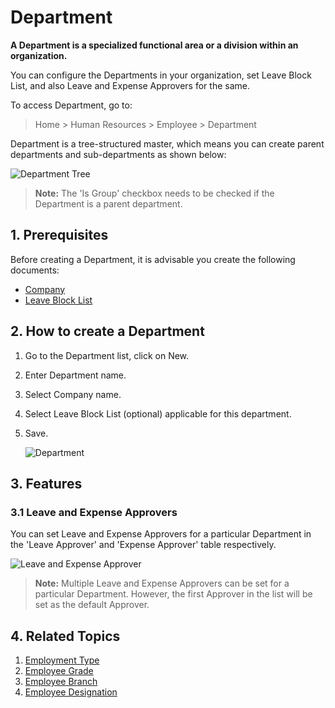 <!-- add-breadcrumbs -->
# Department

**A Department is a specialized functional area or a division within an organization.**

You can configure the Departments in your organization, set Leave Block List, and also Leave and Expense Approvers for the same.

To access Department, go to:

> Home > Human Resources > Employee > Department

Department is a tree-structured master, which means you can create parent departments and sub-departments as shown below:

<img class="screenshot" alt="Department Tree" src="{{docs_base_url}}/v12/assets/img/human-resources/department-tree.png">

> **Note:** The 'Is Group' checkbox needs to be checked if the Department is a parent department.


## 1. Prerequisites

Before creating a Department, it is advisable you create the following documents:

* [Company](/docs/v12/user/manual/en/setting-up/company-setup)
* [Leave Block List](/docs/v12/user/manual/en/human-resources/leave-block-list)

## 2. How to create a Department

1. Go to the Department list, click on New.
1. Enter Department name.
1. Select Company name.
1. Select Leave Block List (optional) applicable for this department.
1. Save.

    <img class="screenshot" alt="Department" src="{{docs_base_url}}/v12/assets/img/human-resources/department.png">


## 3. Features

### 3.1 Leave and Expense Approvers

You can set Leave and Expense Approvers for a particular Department in the 'Leave Approver' and 'Expense Approver' table respectively.

<img class="screenshot" alt="Leave and Expense Approver" src="{{docs_base_url}}/v12/assets/img/human-resources/leave-and-expense.png">


> **Note:** Multiple Leave and Expense Approvers can be set for a particular Department. However, the first  Approver in the list will be set as the default Approver.





## 4. Related Topics

1. [Employment Type](/docs/v12/user/manual/en/human-resources/employment-type)
1. [Employee Grade](/docs/v12/user/manual/en/human-resources/employee-grade)
1. [Employee Branch](/docs/v12/user/manual/en/human-resources/branch)
1. [Employee Designation](/docs/v12/user/manual/en/human-resources/designation)
